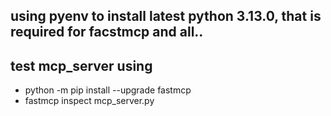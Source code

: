 
## using pyenv to install latest python 3.13.0, that is required for facstmcp and all..

## test mcp_server using 
- python -m pip install --upgrade fastmcp
- fastmcp inspect mcp_server.py
